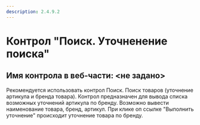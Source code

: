 ```yaml
---
description: 2.4.9.2
---
```


# Контрол "Поиск. Уточненение поиска"

## Имя контрола в веб-части: &lt;не задано&gt;

Рекомендуется использовать контрол Поиск. Поиск товаров \(уточнение артикула и бренда товара\). Контрол предназначен для вывода списка возможных уточнений артикула по бренду. Возможно вывести наименование товара, бренд, артикул. При клике оп ссылке "Выполнить уточнение" происходит уточнение товара по бренду.


